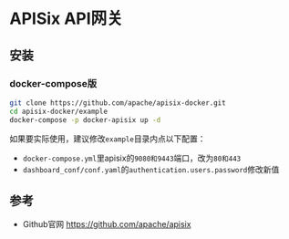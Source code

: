 # APISix API网关

## 安装

### docker-compose版

```bash
git clone https://github.com/apache/apisix-docker.git
cd apisix-docker/example
docker-compose -p docker-apisix up -d
```

如果要实际使用，建议修改`example`目录内点以下配置：

* `docker-compose.yml`里apisix的`9080和9443`端口，改为`80和443`
* `dashboard_conf/conf.yaml`的`authentication.users.password`修改新值

## 参考

* Github官网 <https://github.com/apache/apisix>